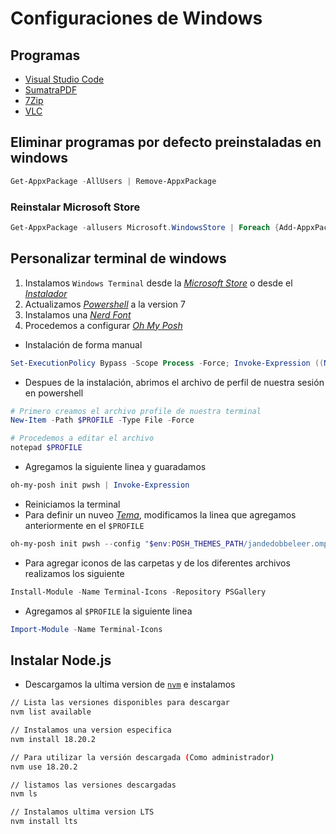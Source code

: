 
# Configuraciones de Windows

## Programas
- [Visual Studio Code](https://code.visualstudio.com/download)
- [SumatraPDF](https://www.sumatrapdfreader.org/download-free-pdf-viewer)
- [7Zip](https://www.7-zip.org/download.html)
- [VLC](https://www.videolan.org/vlc/download-windows.html)

## Eliminar programas por defecto preinstaladas en windows
~~~powershell
Get-AppxPackage -AllUsers | Remove-AppxPackage
~~~

### Reinstalar Microsoft Store
~~~powershell
Get-AppxPackage -allusers Microsoft.WindowsStore | Foreach {Add-AppxPackage -DisableDevelopmentMode -Register "$($_.InstallLocation)\AppXManifest.xml"}
~~~

## Personalizar terminal de windows
1. Instalamos `Windows Terminal` desde la [*Microsoft Store*](https://apps.microsoft.com/detail/9n0dx20hk701?rtc=1&hl=es-mx&gl=MX) o desde el [*Instalador*](https://github.com/microsoft/terminal?tab=readme-ov-file#installing-and-running-windows-terminal)
2. Actualizamos [*Powershell*](https://learn.microsoft.com/es-mx/powershell/scripting/install/installing-powershell-on-windows?view=powershell-7.4#msi) a la version 7
3. Instalamos una [*Nerd Font*](https://www.nerdfonts.com/font-downloads)
4. Procedemos a configurar [*Oh My Posh*](https://ohmyposh.dev/docs/installation/windows)
  - Instalación de forma manual 
~~~powershell
Set-ExecutionPolicy Bypass -Scope Process -Force; Invoke-Expression ((New-Object System.Net.WebClient).DownloadString('https://ohmyposh.dev/install.ps1'))
~~~
 - Despues de la instalación, abrimos el archivo de perfil de nuestra sesión en powershell
~~~powershell
# Primero creamos el archivo profile de nuestra terminal 
New-Item -Path $PROFILE -Type File -Force

# Procedemos a editar el archivo
notepad $PROFILE

~~~

 - Agregamos la siguiente linea y guaradamos
~~~powershell
oh-my-posh init pwsh | Invoke-Expression
~~~

 - Reiniciamos la terminal
 - Para definir un nuveo [*Tema*](https://ohmyposh.dev/docs/themes), modificamos la linea que agregamos anteriormente en el `$PROFILE`
~~~powershell
oh-my-posh init pwsh --config "$env:POSH_THEMES_PATH/jandedobbeleer.omp.json" | Invoke-Expression
~~~

- Para agregar iconos de las carpetas y de los diferentes archivos realizamos los siguiente
~~~powershell
Install-Module -Name Terminal-Icons -Repository PSGallery
~~~
- Agregamos al `$PROFILE` la siguiente linea
~~~powershell
Import-Module -Name Terminal-Icons
~~~

## Instalar Node.js
- Descargamos la ultima version de [`nvm`](https://github.com/coreybutler/nvm-windows/releases) e instalamos

```bash
// Lista las versiones disponibles para descargar
nvm list available

// Instalamos una version especifica
nvm install 18.20.2

// Para utilizar la versión descargada (Como administrador)
nvm use 18.20.2

// listamos las versiones descargadas
nvm ls

// Instalamos ultima version LTS
nvm install lts
```
